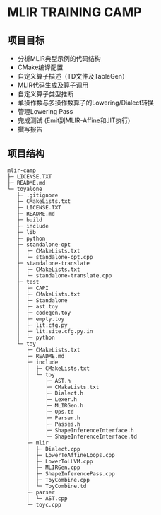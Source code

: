 <!--
 * @Author: WangX 
 * @Date: 2022-08-22 14:43:17
 * @LastEditors: WangX 
 * @LastEditTime: 2022-08-25 
 * @FilePath: /README.md
 * @Description: mlir-camp readme.md
-->

# MLIR TRAINING CAMP

## 项目目标
- 分析MLIR典型示例的代码结构
- CMake编译配置
- 自定义算子描述（TD文件及TableGen）
- MLIR代码生成及算子调用
- 自定义算子类型推断
- 单操作数与多操作数算子的Lowering/Dialect转换
- 管理Lowering Pass
- 完成测试 (Emit到MLIR-Affine和JIT执行)
- 撰写报告

## 项目结构
```
mlir-camp
├─ LICENSE.TXT
├─ README.md
└─ toyalone
   ├─ .gitignore
   ├─ CMakeLists.txt
   ├─ LICENSE.TXT
   ├─ README.md
   ├─ build
   ├─ include
   ├─ lib
   ├─ python
   ├─ standalone-opt
   │  ├─ CMakeLists.txt
   │  └─ standalone-opt.cpp
   ├─ standalone-translate
   │  ├─ CMakeLists.txt
   │  └─ standalone-translate.cpp
   ├─ test
   │  ├─ CAPI
   │  ├─ CMakeLists.txt
   │  ├─ Standalone
   │  ├─ ast.toy
   │  ├─ codegen.toy
   │  ├─ empty.toy
   │  ├─ lit.cfg.py
   │  ├─ lit.site.cfg.py.in
   │  └─ python
   └─ toy
      ├─ CMakeLists.txt
      ├─ README.md
      ├─ include
      │  ├─ CMakeLists.txt
      │  └─ toy
      │     ├─ AST.h
      │     ├─ CMakeLists.txt
      │     ├─ Dialect.h
      │     ├─ Lexer.h
      │     ├─ MLIRGen.h
      │     ├─ Ops.td
      │     ├─ Parser.h
      │     ├─ Passes.h
      │     ├─ ShapeInferenceInterface.h
      │     └─ ShapeInferenceInterface.td
      ├─ mlir
      │  ├─ Dialect.cpp
      │  ├─ LowerToAffineLoops.cpp
      │  ├─ LowerToLLVM.cpp
      │  ├─ MLIRGen.cpp
      │  ├─ ShapeInferencePass.cpp
      │  ├─ ToyCombine.cpp
      │  └─ ToyCombine.td
      ├─ parser
      │  └─ AST.cpp
      └─ toyc.cpp

```